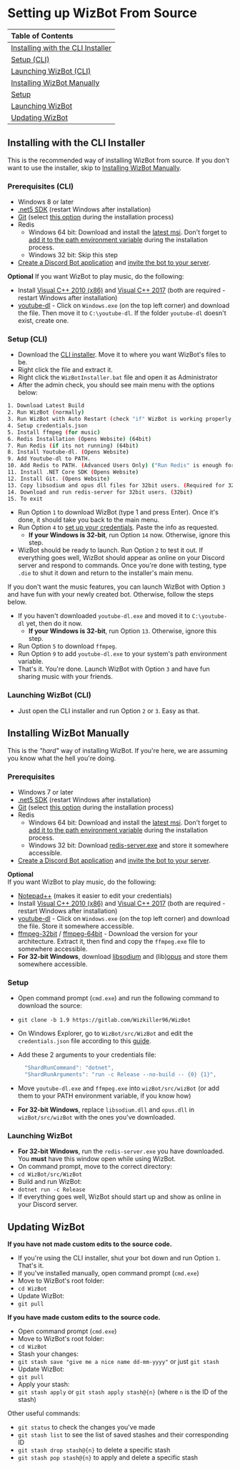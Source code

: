# Setting up WizBot From Source

| Table of Contents |
| :--- |
| [Installing with the CLI Installer](#installing-with-the-cli-installer) |
| [Setup \(CLI\)](#setup-cli) |
| [Launching WizBot \(CLI\)](#launching-wizbot-cli) |
| [Installing WizBot Manually](#installing-wizbot-manually) |
| [Setup](#setup) |
| [Launching WizBot](#launching-wizbot) |
| [Updating WizBot](#updating-wizbot) |

## Installing with the CLI Installer

This is the recommended way of installing WizBot from source. If you don't want to use the installer, skip to [Installing WizBot Manually](#installing-wizbot-manually).

### Prerequisites \(CLI\)

- Windows 8 or later
- [.net5 SDK](https://dotnet.microsoft.com/download/dotnet/5.0) \(restart Windows after installation\)
- [Git](https://git-scm.com/downloads) \(select [this option](https://i.imgur.com/zlWVTsi.png) during the installation process\)
- Redis
  - Windows 64 bit: Download and install the [latest msi](https://github.com/MicrosoftArchive/redis/releases/tag/win-3.0.504). Don't forget to [add it to the path environment variable](https://i.imgur.com/uUby6Xw.png) during the installation process.
  - Windows 32 bit: Skip this step
- [Create a Discord Bot application](../../create-invite/#creating-discord-bot-application) and [invite the bot to your server](../../create-invite/#inviting-your-bot-to-your-server).

**Optional** If you want WizBot to play music, do the following:

- Install [Visual C++ 2010 \(x86\)](https://download.microsoft.com/download/1/6/5/165255E7-1014-4D0A-B094-B6A430A6BFFC/vcredist_x86.exe) and [Visual C++ 2017](https://support.microsoft.com/en-us/help/2977003/the-latest-supported-visual-c-downloads) \(both are required - restart Windows after installation\)
- [youtube-dl](https://rg3.github.io/youtube-dl/download.html) - Click on `Windows.exe` \(on the top left corner\) and download the file. Then move it to `C:\youtube-dl`. If the folder `youtube-dl` doesn't exist, create one.

### Setup \(CLI\)

- Download the [CLI installer](https://raw.githubusercontent.com/Wizkiller96/WizBotInstallerWin/1.9/WizBotInstaller.bat). Move it to where you want WizBot's files to be.
- Right click the file and extract it.
- Right click the `WizBotInstaller.bat` file and open it as Administrator
- After the admin check, you should see main menu with the options below:

```bash
1. Download Latest Build
2. Run WizBot (normally)
3. Run WizBot with Auto Restart (check "if" WizBot is working properly, before using this)
4. Setup credentials.json
5. Install ffmpeg (for music)
6. Redis Installation (Opens Website) (64bit)
7. Run Redis (if its not running) (64bit)
8. Install Youtube-dl. (Opens Website)
9. Add Youtube-dl to PATH.
10. Add Redis to PATH. (Advanced Users Only) ("Run Redis" is enough for Normal Users.) (64bit)
11. Install .NET Core SDK (Opens Website)
12. Install Git. (Opens Website)
13. Copy libsodium and opus dll files for 32bit users. (Required for 32bit, Music)
14. Download and run redis-server for 32bit users. (32bit)
15. To exit
```

- Run Option `1` to download WizBot \(type 1 and press Enter\). Once it's done, it should take you back to the main menu.
- Run Option `4` to [set up your credentials](../../jsons-explained). Paste the info as requested.
  - **If your Windows is 32-bit**, run Option `14` now. Otherwise, ignore this step.
- WizBot should be ready to launch. Run Option `2` to test it out. If everything goes well, WizBot should appear as online on your Discord server and respond to commands. Once you're done with testing, type `.die` to shut it down and return to the installer's main menu.

If you don't want the music features, you can launch WizBot with Option `3` and have fun with your newly created bot. Otherwise, follow the steps below.

- If you haven't downloaded `youtube-dl.exe` and moved it to `C:\youtube-dl` yet, then do it now.
  - **If your Windows is 32-bit**, run Option `13`. Otherwise, ignore this step.
- Run Option `5` to download `ffmpeg`.
- Run Option `9` to add `youtube-dl.exe` to your system's path environment variable.
- That's it. You're done. Launch WizBot with Option `3` and have fun sharing music with your friends.

### Launching WizBot \(CLI\)

- Just open the CLI installer and run Option `2` or `3`. Easy as that.

## Installing WizBot Manually

This is the _"hard"_ way of installing WizBot. If you're here, we are assuming you know what the hell you're doing.

### Prerequisites

- Windows 7 or later
- [.net5 SDK](https://dotnet.microsoft.com/download/dotnet/5.0) \(restart Windows after installation\)
- [Git](https://git-scm.com/downloads) \(select [this option](https://i.imgur.com/zlWVTsi.png) during the installation process\)
- Redis
  - Windows 64 bit: Download and install the [latest msi](https://github.com/MicrosoftArchive/redis/releases/tag/win-3.0.504). Don't forget to [add it to the path environment variable](https://i.imgur.com/uUby6Xw.png) during the installation process.
  - Windows 32 bit: Download [redis-server.exe](https://github.com/Wizkiller96/WizBotFiles/blob/master/x86%20Prereqs/redis-server.exe?raw=true) and store it somewhere accessible.
- [Create a Discord Bot application](../../jsons-explained/#creating-discord-bot-application) and [invite the bot to your server](../../jsons-explained/#inviting-your-bot-to-your-server).

**Optional**  
If you want WizBot to play music, do the following:

- [Notepad++](https://notepad-plus-plus.org/) \(makes it easier to edit your credentials\)
- Install [Visual C++ 2010 \(x86\)](https://download.microsoft.com/download/1/6/5/165255E7-1014-4D0A-B094-B6A430A6BFFC/vcredist_x86.exe) and [Visual C++ 2017](https://support.microsoft.com/en-us/help/2977003/the-latest-supported-visual-c-downloads) \(both are required - restart Windows after installation\)
- [youtube-dl](https://rg3.github.io/youtube-dl/download.html) - Click on `Windows.exe` \(on the top left corner\) and download the file. Store it somewhere accessible.
- [ffmpeg-32bit](https://cdn.nadeko.bot/dl/ffmpeg-32.zip) / [ffmpeg-64bit](https://cdn.nadeko.bot/dl/ffmpeg-64.zip) - Download the version for your architecture. Extract it, then find and copy the `ffmpeg.exe` file to somewhere accessible.
- **For 32-bit Windows**, download [libsodium](https://github.com/Wizkiller96/WizBotFiles/blob/master/x86%20Prereqs/WizBot_Music/libsodium.dll?raw=true) and \(lib\)[opus](https://github.com/Wizkiller96/WizBotFiles/blob/master/x86%20Prereqs/WizBot_Music/opus.dll?raw=true) and store them somewhere accessible.

### Setup

- Open command prompt \(`cmd.exe`\) and run the following command to download the source:
- `git clone -b 1.9 https://gitlab.com/Wizkiller96/WizBot`  
- On Windows Explorer, go to `WizBot/src/WizBot` and edit the `credentials.json` file according to this [guide](../../jsons-explained/#setting-up-credentialsjson-file).
- Add these 2 arguments to your credentials file:

  ```javascript
    "ShardRunCommand": "dotnet",
    "ShardRunArguments": "run -c Release --no-build -- {0} {1}",
  ```

- Move `youtube-dl.exe` and `ffmpeg.exe` into `wizBot/src/wizBot` \(or add them to your PATH environment variable, if you know how\)
- **For 32-bit Windows**, replace `libsodium.dll` and `opus.dll` in `wizBot/src/wizBot` with the ones you've downloaded.

### Launching WizBot

- **For 32-bit Windows**, run the `redis-server.exe` you have downloaded. You **must** have this window open while using WizBot.
- On command prompt, move to the correct directory:
- `cd WizBot/src/WizBot`  
- Build and run WizBot:
- `dotnet run -c Release`  
- If everything goes well, WizBot should start up and show as online in your Discord server.

## Updating WizBot

**If you have not made custom edits to the source code.**

- If you're using the CLI installer, shut your bot down and run Option `1`. That's it.  
- If you've installed manually, open command prompt \(`cmd.exe`\)  
- Move to WizBot's root folder:  
- `cd WizBot`  
- Update WizBot:  
- `git pull`

**If you have made custom edits to the source code.**

- Open command prompt \(`cmd.exe`\)  
- Move to WizBot's root folder:  
- `cd WizBot`  
- Stash your changes:  
- `git stash save "give me a nice name dd-mm-yyyy"` or just `git stash`  
- Update WizBot:  
- `git pull`  
- Apply your stash:  
- `git stash apply` or `git stash apply stash@{n}` \(where `n` is the ID of the stash\)  

Other useful commands:

- `git status` to check the changes you've made  
- `git stash list` to see the list of saved stashes and their corresponding ID  
- `git stash drop stash@{n}` to delete a specific stash  
- `git stash pop stash@{n}` to apply and delete a specific stash
